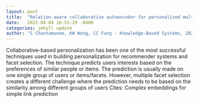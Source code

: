 ```yaml
---
layout: post
title:  "Relation-aware collaborative autoencoder for personalized multiple facet selection"
date:   2022-04-04 16:51:29 -0400
categories: jekyll update
author: "S Chantamunee, KW Wong, CC Fung - Knowledge-Based Systems, 2022"
---
```

Collaborative-based personalization has been one of the most successful techniques used in building personalization for recommender systems and facet selection. The technique predicts users  interests based on the preferences of similar people or items. The prediction is usually made on one single group of users or items/facets. However, multiple facet selection creates a different challenge where the prediction needs to be based on the similarity among different groups of users Cites: Complex embeddings for simple link prediction
